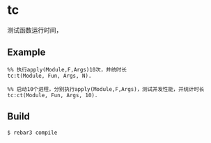 tc
=====

测试函数运行时间，

Example
-----
```
%% 执行apply(Module,F,Args)10次，并统时长
tc:t(Module, Fun, Args, N).

%% 启动10个进程，分别执行apply(Module,F,Args)，测试并发性能，并统计时长
tc:ct(Module, Fun, Args, 10).
```

Build
-----

    $ rebar3 compile
